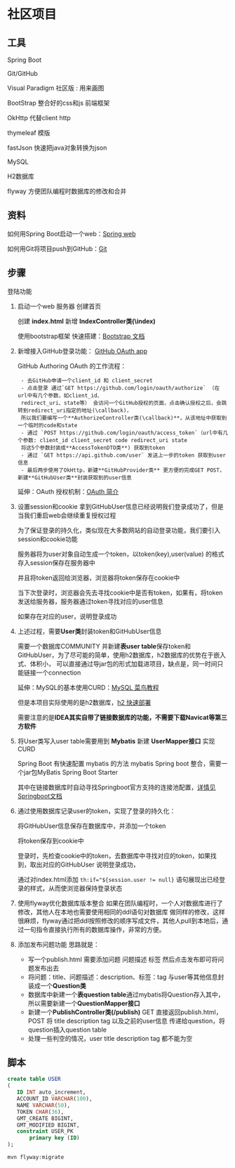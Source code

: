 # 社区项目

## 工具

Spring Boot

Git/GitHub

Visual Paradigm 社区版 : 用来画图

BootStrap 整合好的css和js 前端框架

OkHttp 代替client http

thymeleaf 模版

fastJson 快速把java对象转换为json

MySQL

H2数据库

flyway 方便团队编程时数据库的修改和合并


## 资料

如何用Spring Boot启动一个web：[Spring web](https://spring.io/guides/gs/serving-web-content/)

如何用Git将项目push到GitHub：[Git](https://www.runoob.com/manual/git-guide/)

## 步骤

登陆功能 

1. 启动一个web 服务器 创建首页

    创建 **index.html** 新增 **IndexController类(\index)**
    
    使用bootstrap框架 快速搭建：[Bootstrap 文档](https://v3.bootcss.com/getting-started/)

2. 新增接入GitHub登录功能： [GitHub OAuth app](https://developer.github.com/apps/building-oauth-apps/authorizing-oauth-apps/)
    
    GitHub Authoring OAuth 的工作流程：
    
        - 去GitHub申请一个client_id 和 client_secret
        - 点击登录 通过`GET https://github.com/login/oauth/authorize` （在url中有几个参数，如client_id、
        redirect_uri、state等） 会访问一个GitHub授权的页面，点击确认授权之后，会跳转到redirect_uri指定的地址(\callback)，
        所以我们要编写一个**AuthorizeController类(\callback)**，从该地址中获取到一个临时的code和state
        - 通过 `POST https://github.com/login/oauth/access_token`（url中有几个参数: client_id client_secret code redirect_uri state
        将这5个参数封装成**AccessTokenDTO类**) 获取到token
        - 通过 `GET https://api.github.com/user` 发送上一步的token 获取到user信息
        - 最后两步使用了OkHttp，新建**GitHubProvider类** 更方便的完成GET POST，新建**GitHubUser类**封装获取到的user信息
        
    延伸：OAuth 授权机制：[OAuth 简介](http://www.ruanyifeng.com/blog/2019/04/oauth_design.html)
 
3. 设置session和cookie 拿到GitHubUser信息已经说明我们登录成功了，但是当我们重启web会继续重复授权过程

    为了保证登录的持久化，类似现在大多数网站的自动登录功能，我们要引入session和cookie功能

    服务器将为user对象自动生成一个token，以token(key),user(value) 的格式存入session保存在服务器中
    
    并且将token返回给浏览器，浏览器将token保存在cookie中
    
    当下次登录时，浏览器会先去寻找cookie中是否有token，如果有，将token发送给服务器，服务器通过token寻找对应的user信息
    
    如果存在对应的user，说明登录成功
    
4. 上述过程，需要**User类**封装token和GitHubUser信息
        
    需要一个数据库COMMUNITY 并新建**表user table**保存token和GitHubUser，为了尽可能的简单，使用h2数据库，h2数据库的优势在于嵌入式、体积小，
    可以直接通过导jar包的形式加载进项目，缺点是，同一时间只能链接一个connection

    延伸：MySQL的基本使用CURD：[MySQL 菜鸟教程](https://www.runoob.com/mysql/mysql-tutorial.html)

    但是本项目实际使用的是h2数据库，[h2 快速部署](http://www.h2database.com/html/quickstart.html) 
    
    需要注意的是**IDEA其实自带了链接数据库的功能，不需要下载Navicat等第三方软件**
    
5. 将User类写入user table需要用到 **Mybatis** 新建 **UserMapper接口** 实现 CURD
    
    Spring Boot 有快速配置 mybatis 的方法 mybatis Spring boot 整合，需要一个jar包MyBatis Spring Boot Starter

    其中在链接数据库时自动寻找Springboot官方支持的连接池配置，[详情见Springboot文档](https://docs.spring.io/spring-boot/docs/2.2.6.RELEASE/reference/html/spring-boot-features.html#boot-features-embedded-database-support)
    
6. 通过使用数据库记录user的token，实现了登录的持久化：

    将GitHubUser信息保存在数据库中，并添加一个token

    将token保存到cookie中
    
    登录时，先检查cookie中的token，去数据库中寻找对应的token，如果找到，取出对应的GitHubUser 说明登录成功，
    
    通过对index.html添加 `th:if="${session.user != null}` 语句展现出已经登录的样式，从而使浏览器保持登录状态 
    
7. 使用flyway优化数据库版本整合 如果在团队编程时，一个人对数据库进行了修改，其他人在本地也需要使用相同的ddl语句对数据库
做同样的修改，这样很麻烦，flyway通过把ddl按照修改的顺序写成文件，其他人pull到本地后，通过一句指令直接执行所有的数据库操作，非常的方便。

8. 添加发布问题功能 思路就是：

    - 写一个publish.html 需要添加问题 问题描述 标签 然后点击发布即可将问题发布出去
    - 将问题：title、问题描述：description、标签：tag 与user等其他信息封装成一个**Question类**
    - 数据库中新建一个**表question table**通过mybatis将Question存入其中，所以需要新建一个**QuestionMapper接口**
    - 新建一个**PublishController类(/publish)** GET 直接返回publish.html，POST 将 title description tag 以及之前的user信息
    传递给question，将question插入question table
    - 处理一些判空的情况，user title description tag 都不能为空


 ## 脚本
 ```sql
create table USER
(
	ID INT auto_increment,
	ACCOUNT_ID VARCHAR(100),
	NAME VARCHAR(50),
	TOKEN CHAR(36),
	GMT_CREATE BIGINT,
	GMT_MODIFIED BIGINT,
	constraint USER_PK
		primary key (ID)
);
```

```shell script
mvn flyway:migrate
```